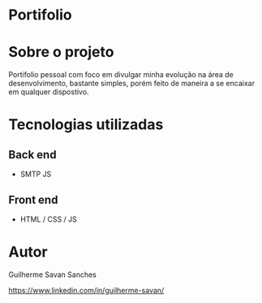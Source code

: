# Portifolio

# Sobre o projeto
Portifolio pessoal com foco em divulgar minha evolução na área de desenvolvimento, bastante simples, 
porém feito de maneira a se encaixar em qualquer dispostivo.

# Tecnologias utilizadas
## Back end
- SMTP JS
## Front end
- HTML / CSS / JS

# Autor

Guilherme Savan Sanches

https://www.linkedin.com/in/guilherme-savan/
